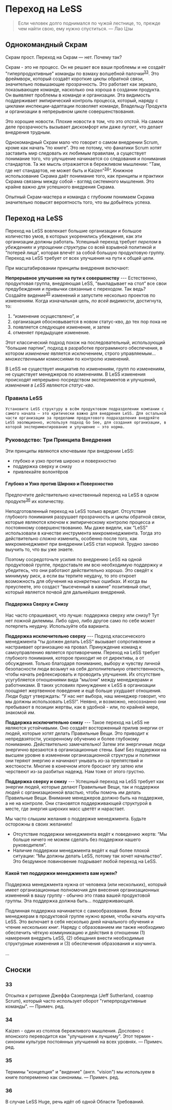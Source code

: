 # Переход на LeSS

> Если человек долго поднимался по чужой лестнице, то, прежде чем найти свою, ему нужно спуститься.
> — Лао Цзы

## Однокомандный Скрам

Скрам прост. Переход на Скрам — нет. Почему так?

Скрам - это не процесс. Он не решает все ваши проблемы и не создаёт "гиперпродуктивные" команды по взмаху волшебной палочки<sup>[33](#33)</sup>. Это фреймворк, который создаёт короткие циклы обратной связи, значительно повышающие прозрачность. Это работает как зеркало, показывающее команде, насколько она хороша в создании продукта. Он выявляет проблемы в команде и организации. Эта видимость поддерживает эмпирический контроль процесса, который, наряду с циклами инспекции-адаптации позволяет команде, Владельцу Продукта и организации в непрерывном цикле совершенствования.

Это хорошие новости. Плохие новости в том, что это отстой. На самом деле прозрачность вызывает дискомфорт или даже _пугает_, что делает внедрения трудным.

Однокомандный Скрам мало что говорит о самом внедрении Scrum, кроме как
начать ”по книге”. Это не потому, что фанатики Scrum хотят заставить
мир следовать их любимым правилам, а существует понимание того, что улучшение
начинается со следования и понимания стандартов. Та же мысль отражается в бережливом мышлении: ”Там, где нет стандартов, не может быть и Kaizen”<sup>[34](#34)</sup>”. Книжное использование Скрама даёт понимание того, как принципы и практики Скрама связаны между собой - взгляд системного мышления. Это крайне важно для успешного внедрения Скрама.

Опытный Скрам-мастера и команда с глубоким понимаем Скрама значительно повысят вероятность того, что вы добьётесь успеха.

## Переход на LeSS

Переход на LeSS вовлекает большие организации и большое количество умов, в которых укоренились убеждения, как эти организации _должны_ работать. Успешный переход требует _перелом_ в _убеждениях_ и _упрощении структуры_ со всей взрывной политикой и “потерей лица“, которая влечёт за собой большую продуктовую группу. Переход на LeSS требует от всех улучшения на пути к общей цели.

При масштабировании принципы внедрения включают:

**Непрерывное улучшение на пути к совершенству** --- Естественно, продуктовая группа, внедряющая LeSS, “выкладывает на стол“ все свои предубеждения и привычки связанные с переходом. Так ведь? Создайте видение<sup>[35](#35)</sup> изменений и запустите несколько проектов по изменениям. Когда изначальная цель, _по всей видимости_, достигнута, то:

1. “изменение осуществлено”, и
2. организация обосновывается в новом статус-кво, до тех пор пока не
3. появляется следующее изменение, и затем
4. отменяет предыдущее изменение.

Этот классический подход похож на последовательный, использующий “большие партии”, подход в разработке программного обеспечения, в котором _изменение_ является исключением, строго управляемым… _множественными_ комиссиями по контролю изменений.

В LeSS не существует инициатив по изменениям, групп по изменениям, не существует менеджеров по изменениям. В LeSS изменения происходят непрерывно посредством экспериментов и улучшений, _изменения в LeSS являются статус-кво_.

### Правила LeSS

````Установите LeSS структуру в всём продуктовом подразделении компании с самого начала – это критически важно для внедрения LeSS. Для остальной части организации за пределами продуктового подразделения внедряйте LeSS эволюционно, используя подход Go See, для создания организации, в которой экспериментирование и улучшение – это норма.````

### Руководство: Три Принципа Внедрения

Эти принципы являются ключевыми при внедрении LeSS:

- глубоко и узко против широко и поверхностно
- поддержка сверху и снизу
- привлекайте волонтёров

#### Глубоко и Узко против Широко и Поверхностно

Предпочтите действительно качественный переход на LeSS в одном продукте<sup>[36](#36)</sup> их количеству.

Неподготовленный переход на LeSS только вредит. Отсутствие глубокого понимания разрушает прозрачность и циклы обратной связи, которые являются ключом к эмпирическому контролю процесса и постоянному совершенствованию. Мы даже видели, как “LeSS” использовали в качестве инструмента микроменеджмента. Тогда это действительно _сложно_ изменить, особенно после того, как микроменеджмент при внедрении LeSS стал нормой. Трудно заново выучить то, что вы уже знаете.

Поэтому сосредоточьте усилия по внедрению LeSS на одной продуктовой группе, предоставьте им всю необходимую поддержку и убедитесь, что они работают действительно хорошо. Это сведёт к минимуму риск, а если вы терпите неудачу, то это откроет возможность для обучения на _конкретных_ ошибках. И когда вы преуспеете, это создаст “высеченный в камне” позитивный опыт, который является почвой для дальнейших внедрений.

#### Поддержка Сверху и Снизу

Нас часто спрашивают, что лучше: поддержка сверху или снизу? Тут нет ложной дилеммы. Либо одно, либо другое само по себе может потерпеть неудачу. Используйте оба варианта.

**Поддержка исключительно сверху** --- Подход классического менеджмента “ты должен делать LeSS“ вызывает сопротивление и настраивает организацию на провал. Принуждение команд к самоуправлению является противоречием. Переход на LeSS требует глубокого понимания, которое приходит не от директивы, а от обсуждения. Только благодаря пониманию, выбору и чувству личной безопасности люди возьмут на себя дополнительную ответственность, чтобы начать рефлексировать и проводить улучшения. Их отсутствие усугубляется отношениями вида “мы/они“ между менеджерами и работниками. В таких условиях принуждение к LeSS в организации поощряет жертвенное поведение и ещё больше ухудшает отношения. Люди будут утверждать: “У нас нет выбора, наш менеджер говорит, что мы должны использовать LeSS!“. Неявно, и возможно, неосознанно они пребывают в позиции жертвы, как в удобной - или, по крайней мере, знакомой им.

**Поддержка исключительно снизу** --- Такое переход на LeSS не являются устойчивыми. Оно создаёт восторженный прилив энергии от людей, которые хотят делать Правильные Вещи. Это приводит к непредвзятости, ускоренному обучению и более глубокому пониманию. Действительно замечательно! Затем эти энергичные люди энергично врезаются в организационные стены. Бам! Без поддержки на высшем уровне в изменении организационной структуры и политики они теряют энергию и начинают унывать из-за препятствий и жестокости. Многие в конечном итоге бросают эту затею или черствеют из-за разбитых надежд. Нам тоже от этого грустно.

**Поддержка сверху и снизу** --- Успешный переход на LeSS требует как энергии людей, которые делают Правильные Вещи, так и поддержки людей с организационной властью, чтобы помочь им делать Правильные Вещи. Внимание менеджеров должно быть на поддержке, а не на контроле. Они становятся поддерживающей структурой в месте, где энергия широких масс цветёт и нарастает.

Мы часто слышим желания о поддержке менеджмента. Будьте осторожны в своих желаниях!

- Отсутствие поддержки менеджмента ведёт к поведению жертв: “Мы больше ничего не можем сделать без поддержки нашего руководителя“.
- Наличие поддержки менеджмента ведёт к ещё более плохой ситуации: “Мы должны делать LeSS, потому так хочет начальство“. Это бездумное повиновение подрывает любой переход на LeSS.

#### Какой тип поддержки менеджмента вам нужен?

Поддержка менеджмента нужна от человека (или нескольких), который имеет организационные полномочия для внесения организационных изменений в вашу группу - обычно это глава вашей продуктовой группы. Эта поддержка должна быть... поддерживающей.

Подлинная поддержка начинается с самообразования. Всем менеджерам в продуктовой группе нужно время, чтобы начать изучать LeSS. Это включает в себя несколько дней начального обучения и чтение _нескольких книг_. Наряду с образованием им также необходимо обеспечить чёткую коммуникацию и действия в отношении (1) намерения внедрить LeSS, (2) обещания внести необходимые структурные изменения и (3) обеспечения образования и коучинга.

...

## Сноски

### 33

Отсылка к риторике Джеффа Сазерленда (Jeff Sutherland, соавтор Scrum), который часто использует оборот "гиперпродуктивные команды". — Примеч. ред.

### 34

Kaizen - один из столпов бережливого мышления. Дословно с японского переводится как "улучшения к лучшему". Этот термин - синоним культуре постоянных улучшений на всех уровнях. — Примеч. ред.

### 35

Термины "концепция" и "видение" (англ. "vision") мы используем в книге попеременно как синонимы. — Примеч. ред.

### 36

В случае LeSS Huge, речь идёт об одной Области Требований.
